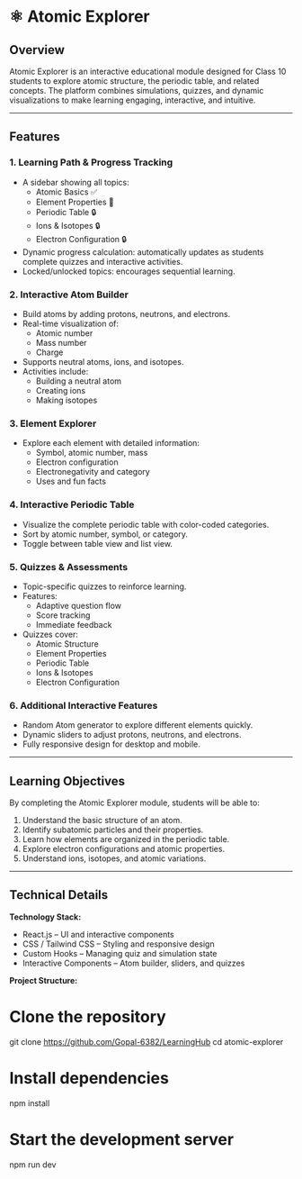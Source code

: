 # ⚛️ Atomic Explorer

## Overview

Atomic Explorer is an interactive educational module designed for Class 10 students to explore atomic structure, the periodic table, and related concepts. The platform combines simulations, quizzes, and dynamic visualizations to make learning engaging, interactive, and intuitive.

---

## Features

### 1. Learning Path & Progress Tracking
- A sidebar showing all topics:
  - Atomic Basics ✅
  - Element Properties 📖
  - Periodic Table 🔒
  - Ions & Isotopes 🔒
  - Electron Configuration 🔒
- Dynamic progress calculation: automatically updates as students complete quizzes and interactive activities.
- Locked/unlocked topics: encourages sequential learning.

### 2. Interactive Atom Builder
- Build atoms by adding protons, neutrons, and electrons.
- Real-time visualization of:
  - Atomic number
  - Mass number
  - Charge
- Supports neutral atoms, ions, and isotopes.
- Activities include:
  - Building a neutral atom
  - Creating ions
  - Making isotopes

### 3. Element Explorer
- Explore each element with detailed information:
  - Symbol, atomic number, mass
  - Electron configuration
  - Electronegativity and category
  - Uses and fun facts

### 4. Interactive Periodic Table
- Visualize the complete periodic table with color-coded categories.
- Sort by atomic number, symbol, or category.
- Toggle between table view and list view.

### 5. Quizzes & Assessments
- Topic-specific quizzes to reinforce learning.
- Features:
  - Adaptive question flow
  - Score tracking
  - Immediate feedback
- Quizzes cover:
  - Atomic Structure
  - Element Properties
  - Periodic Table
  - Ions & Isotopes
  - Electron Configuration

### 6. Additional Interactive Features
- Random Atom generator to explore different elements quickly.
- Dynamic sliders to adjust protons, neutrons, and electrons.
- Fully responsive design for desktop and mobile.

---

## Learning Objectives

By completing the Atomic Explorer module, students will be able to:
1. Understand the basic structure of an atom.
2. Identify subatomic particles and their properties.
3. Learn how elements are organized in the periodic table.
4. Explore electron configurations and atomic properties.
5. Understand ions, isotopes, and atomic variations.

---

## Technical Details

**Technology Stack:**
- React.js – UI and interactive components
- CSS / Tailwind CSS – Styling and responsive design
- Custom Hooks – Managing quiz and simulation state
- Interactive Components – Atom builder, sliders, and quizzes

**Project Structure:**
# Clone the repository
git clone <https://github.com/Gopal-6382/LearningHub>
cd atomic-explorer

# Install dependencies
npm install

# Start the development server
npm run dev
